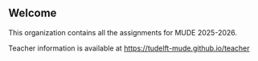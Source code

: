 ## Welcome

This organization contains all the assignments for MUDE 2025-2026.

Teacher information is available at https://tudelft-mude.github.io/teacher

